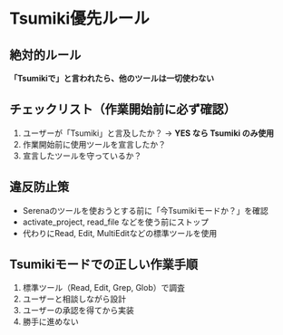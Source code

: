 # Tsumiki優先ルール

## 絶対的ルール
**「Tsumikiで」と言われたら、他のツールは一切使わない**

## チェックリスト（作業開始前に必ず確認）
1. ユーザーが「Tsumiki」と言及したか？ → **YES なら Tsumiki のみ使用**
2. 作業開始前に使用ツールを宣言したか？
3. 宣言したツールを守っているか？

## 違反防止策
- Serenaのツールを使おうとする前に「今Tsumikiモードか？」を確認
- activate_project, read_file などを使う前にストップ
- 代わりにRead, Edit, MultiEditなどの標準ツールを使用

## Tsumikiモードでの正しい作業手順
1. 標準ツール（Read, Edit, Grep, Glob）で調査
2. ユーザーと相談しながら設計
3. ユーザーの承認を得てから実装
4. 勝手に進めない